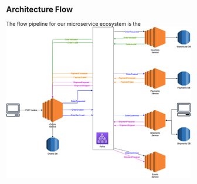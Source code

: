 ## Architecture Flow

The flow pipeline for our microservice ecosystem is the ![following](./ArchitectureFlow.png)
